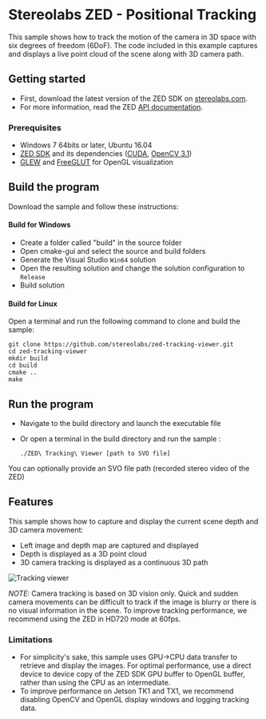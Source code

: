# Stereolabs ZED - Positional Tracking

This sample shows how to track the motion of the camera in 3D space with six degrees of freedom (6DoF). The code included in this example captures and displays a live point cloud of the scene along with 3D camera path.

## Getting started

- First, download the latest version of the ZED SDK on [stereolabs.com](https://www.stereolabs.com).
- For more information, read the ZED [API documentation](https://www.stereolabs.com/developers/documentation/API/).

### Prerequisites

- Windows 7 64bits or later, Ubuntu 16.04
- [ZED SDK](https://www.stereolabs.com/developers/) and its dependencies ([CUDA](https://developer.nvidia.com/cuda-downloads), [OpenCV 3.1](http://opencv.org/downloads.html))
- [GLEW](http://glew.sourceforge.net/) and [FreeGLUT](http://freeglut.sourceforge.net/) for OpenGL visualization

## Build the program

Download the sample and follow these instructions:

#### Build for Windows

- Create a folder called "build" in the source folder
- Open cmake-gui and select the source and build folders
- Generate the Visual Studio `Win64` solution
- Open the resulting solution and change the solution configuration to `Release`
- Build solution

#### Build for Linux

Open a terminal and run the following command to clone and build the sample:

    git clone https://github.com/stereolabs/zed-tracking-viewer.git
    cd zed-tracking-viewer
    mkdir build
    cd build
    cmake ..
    make


## Run the program

- Navigate to the build directory and launch the executable file
- Or open a terminal in the build directory and run the sample :

      ./ZED\ Tracking\ Viewer [path to SVO file]

You can optionally provide an SVO file path (recorded stereo video of the ZED)


## Features

This sample shows how to capture and display the current scene depth and 3D camera movement:
- Left image and depth map are captured and displayed
- Depth is displayed as a 3D point cloud
- 3D camera tracking is displayed as a continuous 3D path

![Tracking viewer](track.gif)

*NOTE:* Camera tracking is based on 3D vision only. Quick and sudden camera movements can be difficult to track if the image is blurry or there is no visual information in the scene. To improve tracking performance, we recommend using the ZED in HD720 mode at 60fps.


### Limitations

- For simplicity's sake, this sample uses GPU->CPU data transfer to retrieve and display the images. For optimal performance, use a direct device to device copy of the ZED SDK GPU buffer to OpenGL buffer, rather than using the CPU as an intermediate.
- To improve performance on Jetson TK1 and TX1, we recommend disabling OpenCV and OpenGL display windows and logging tracking data.
